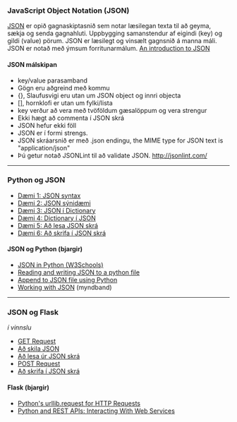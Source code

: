 ### JavaScript Object Notation (JSON) 
[JSON](https://developer.mozilla.org/en-US/docs/Web/JavaScript/Reference/Global_Objects/JSON) er opið gagnaskiptasnið sem notar læsilegan texta til að geyma, sækja og senda gagnahluti. 
Uppbygging samanstendur af eigindi (key) og gildi (value) pörum. 
JSON er læsilegt og vinsælt gagnsnið á manna máli. JSON er notað með ýmsum forritunarmálum. [An introduction to JSON](https://towardsdatascience.com/an-introduction-to-json-c9acb464f43e)


#### JSON málskipan
 * key/value parasamband
 * Gögn eru aðgreind með kommu
 * {}, Slaufusvigi eru utan um JSON object og innri objecta 
 * [], hornklofi er utan um fylki/lista
 * key verður að vera með tvöföldum gæsalöppum og vera strengur
 * Ekki hægt að commenta í JSON skrá
 * JSON hefur ekki föll
 * JSON er í formi strengs.
 * JSON skráarsnið er með .json endingu, the MIME type for JSON text is "application/json"
 * Þú getur notað JSONLint til að validate JSON. http://jsonlint.com/ 

---

### Python og JSON

* [Dæmi 1: JSON syntax](1_JSON_Syntax.json)
* [Dæmi 2: JSON sýnidæmi](2_JSON_EXAMPLES.json)
* [Dæmi 3: JSON í Dictionary](3_JsonToDictionary.py)
* [Dæmi 4: Dictionary í JSON](4_dictionaryToJson.py)
* [Dæmi 5: Að lesa JSON skrá](5_lesa_skra.py)
* [Dæmi 6: Að skrifa í JSON skrá](6_skrifa_skra.py)


#### JSON og Python (bjargir)

* [JSON in Python (W3Schools)](https://www.w3schools.com/python/python_json.asp)
* [Reading and writing JSON to a python file](https://www.geeksforgeeks.org/reading-and-writing-json-to-a-file-in-python/)
* [Append to JSON file using Python](https://www.geeksforgeeks.org/append-to-json-file-using-python/)
* [Working with JSON](https://www.youtube.com/watch?v=9N6a-VLBa2I) (myndband)

---

### JSON og Flask 
_í vinnslu_
* [GET Request]()
* [Að skila JSON](Flask_return_JSON.py)
* [Að lesa úr JSON skrá]()
* [POST Request]()
* [Að skrifa í JSON skrá]()

#### Flask (bjargir)
* [Python's urllib.request for HTTP Requests](https://realpython.com/urllib-request/)
* [Python and REST APIs: Interacting With Web Services](https://realpython.com/api-integration-in-python/)


